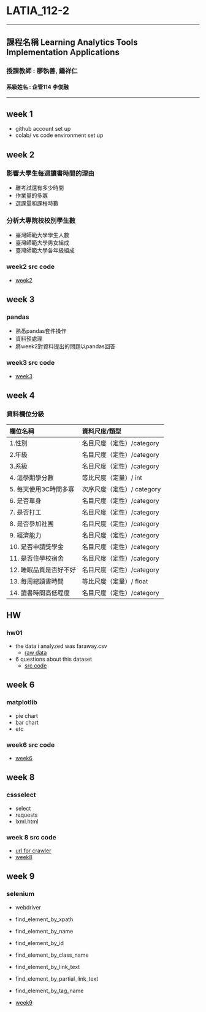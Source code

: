 # LATIA_112-2
----
## 課程名稱 Learning Analytics Tools Implementation Applications
### 授課教師 : 廖執善, 鍾祥仁
#### 系級姓名 : 企管114 李俊融
----

## week 1
- github account set up
- colab/ vs code environment set up
## week 2
### 影響大學生每週讀書時間的理由
- 離考試還有多少時間
- 作業量的多寡
- 選課量和課程時數

### 分析大專院校校別學生數
- 臺灣師範大學學生人數
- 臺灣師範大學男女組成
- 臺灣師範大學各年級組成

### week2 src code
- [week2](https://github.com/marjasback2bedge/LATIA_112-2/tree/main/week2)
## week 3 
### pandas
- 熟悉pandas套件操作
- 資料預處理
- 將week2對資料提出的問題以pandas回答
### week3 src code
- [week3](https://github.com/marjasback2bedge/LATIA_112-2/tree/main/week3)

## week 4
### 資料欄位分級


| 欄位名稱               | 資料尺度/類型              |
|:---------------------- |:-------------------------- |
| 1.性別                 | 名目尺度（定性）/category  |
| 2.年級                 | 名目尺度（定性）/category  |
| 3.系級                 | 名目尺度（定性）/category  |
| 4.  這學期學分數       | 等比尺度（定量）/ int      |
| 5. 每天使用3C時間多寡  | 次序尺度（定性）/ category |
| 6. 是否單身            | 名目尺度（定性）/category  |
| 7. 是否打工            | 名目尺度（定性）/category  |
| 8. 是否參加社團        | 名目尺度（定性）/category  |
| 9. 經濟能力            | 名目尺度（定性）/category  |
| 10. 是否申請獎學金     | 名目尺度（定性）/category  |
| 11. 是否住學校宿舍     | 名目尺度（定性）/category  |
| 12. 睡眠品質是否好不好 | 名目尺度（定性）/category  |
| 13. 每周總讀書時間     | 等比尺度（定量）/ float    |
| 14.  讀書時間高低程度  | 名目尺度（定性）/category  |

## HW
### hw01
- the data i analyzed was faraway.csv 
    - [raw data](https://github.com/marjasback2bedge/LATIA_112-2/blob/main/dataResource/faraway111.csv)
- 6 questions about this dataset 
    - [src code](https://github.com/marjasback2bedge/LATIA_112-2/tree/main/hw01)


## week 6
### matplotlib
- pie chart
- bar chart
- etc
### week6 src code
- [week6](https://github.com/marjasback2bedge/LATIA_112-2/tree/main/week6)

## week 8
### cssselect
- select
- requests
- lxml.html
### week 8 src code
- [url for crawler](http://www.flag.com.tw/books/school_code_n_algo)
- [week8](https://github.com/marjasback2bedge/LATIA_112-2/blob/main/week8/week8_practice.ipynb)

## week 9
### selenium
- webdriver
- find_element_by_xpath
- find_element_by_name
- find_element_by_id
- find_element_by_class_name
- find_element_by_link_text
- find_element_by_partial_link_text
- find_element_by_tag_name

- [week9](https://github.com/marjasback2bedge/LATIA_112-2/blob/main/week9/)
